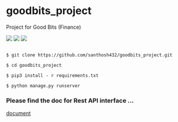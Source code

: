 # goodbits_project
Project for Good Bits (Finance)

<p>
 
<a> <img src="https://img.shields.io/badge/python-3.6.13-blue.svg"> </a>
<a> <img src="https://img.shields.io/badge/django-3.2.3-blue"> </a>
<a> <img src="https://img.shields.io/badge/djangorestframework-3.12.4-blue"> </a>

</p>

```

$ git clone https://github.com/santhosh432/goodbits_project.git

$ cd goodbits_project

$ pip3 install - r requirements.txt

$ python manage.py runserver

```

### Please find the doc for Rest API interface ...

[document](https://docs.google.com/document/d/1lJQOw1sQgQQfCx_qWaCdisi4PPS5H1Khfm0VnCPsGmQ/edit?usp=sharing)
